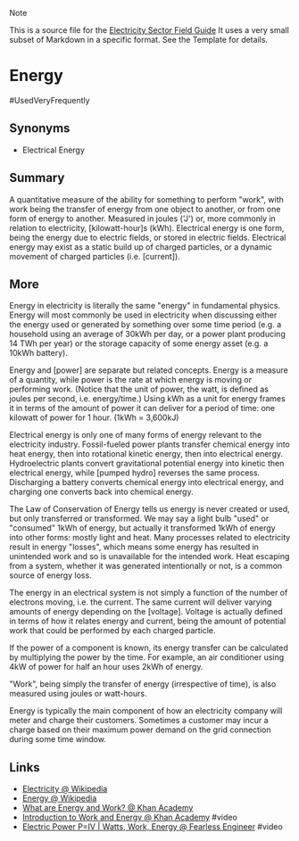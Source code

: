 > [!NOTE] 
> This is a source file for the [Electricity Sector Field Guide](https://grahamlea.github.io/Electricity-Sector-Field-Guide/)
> It uses a very small subset of Markdown in a specific format. See the Template for details.

# Energy
#UsedVeryFrequently

## Synonyms
- Electrical Energy


## Summary

A quantitative measure of the ability for something to perform "work", with work being the
transfer of energy from one object to another, or from one form of energy to another.
Measured in joules ('J') or, more commonly in relation to electricity, [kilowatt-hour]s (kWh).
Electrical energy is one form, being the energy due to electric fields, or stored in electric fields.
Electrical energy may exist as a static build up of charged particles, or a dynamic movement of charged
particles (i.e. [current]).


## More

Energy in electricity is literally the same "energy" in fundamental physics.
Energy will most commonly be used in electricity when discussing either
the energy used or generated by something over some time period
(e.g. a household using an average of 30kWh per day, or a power plant producing 14 TWh per year) or
the storage capacity of some energy asset (e.g. a 10kWh battery).

Energy and [power] are separate but related concepts.
Energy is a measure of a quantity, while power is the rate at which energy is moving or performing work.
(Notice that the unit of power, the watt, is defined as joules per second, i.e. energy/time.)
Using kWh as a unit for energy frames it in terms of the amount of power it can deliver for a period of time:
one kilowatt of power for 1 hour. (1kWh = 3,600kJ)

Electrical energy is only one of many forms of energy relevant to the electricity industry.
Fossil-fueled power plants transfer chemical energy into heat energy, then into rotational kinetic energy,
then into electrical energy.
Hydroelectric plants convert gravitational potential energy into kinetic then electrical energy,
while [pumped hydro] reverses the same process.
Discharging a battery converts chemical energy into electrical energy, and charging one converts back into
chemical energy.

The Law of Conservation of Energy tells us energy is never created or used, but only transferred or transformed.
We may say a light bulb "used" or "consumed" 1kWh of energy, but actually it transformed 1kWh of energy
into other forms: mostly light and heat.
Many processes related to electricity result in energy "losses", which means some energy has resulted in
unintended work and so is unavailable for the intended work.
Heat escaping from a system, whether it was generated intentionally or not, is a common source of energy loss.

The energy in an electrical system is not simply a function of the number of electrons moving, i.e. the current.
The same current will deliver varying amounts of energy depending on the [voltage].
Voltage is actually defined in terms of how it relates energy and current, being the amount of potential work
that could be performed by each charged particle.

If the power of a component is known, its energy transfer can be calculated by multiplying the power by the
time. For example, an air conditioner using 4kW of power for half an hour uses 2kWh of energy.

"Work", being simply the transfer of energy (irrespective of time), is also measured using
joules or watt-hours.

Energy is typically the main component of how an electricity company will meter and charge their customers.
Sometimes a customer may incur a charge based on their maximum power demand on the grid connection during
some time window.


## Links
- [Electricity @ Wikipedia](https://en.wikipedia.org/wiki/Electricity)
- [Energy @ Wikipedia](https://en.wikipedia.org/wiki/Energy)
- [What are Energy and Work? @ Khan Academy](https://www.khanacademy.org/science/physics/work-and-energy/work-and-energy-tutorial/a/what-is-work)
- [Introduction to Work and Energy @ Khan Academy](https://www.khanacademy.org/science/physics/work-and-energy/work-and-energy-tutorial/v/introduction-to-work-and-energy) #video
- [Electric Power P=IV | Watts, Work, Energy @ Fearless Engineer](https://www.youtube.com/watch?v=S6gsgcQ5icQ) #video

